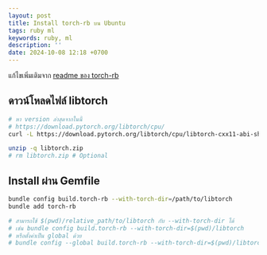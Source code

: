 ```yaml
---
layout: post
title: Install torch-rb บน Ubuntu
tags: ruby ml
keywords: ruby, ml
description: ''
date: 2024-10-08 12:18 +0700
---
```

แก้ไขเพิ่มเติมจาก [readme ของ torch-rb](https://github.com/ankane/torch.rb)

## ดาวน์โหลดไฟล์ libtorch

```sh
# หา version ล่าสุดจากในนี้
# https://download.pytorch.org/libtorch/cpu/
curl -L https://download.pytorch.org/libtorch/cpu/libtorch-cxx11-abi-shared-with-deps-2.4.1%2Bcpu.zip > libtorch.zip

unzip -q libtorch.zip
# rm libtorch.zip # Optional
```

## Install ผ่าน Gemfile

```sh
bundle config build.torch-rb --with-torch-dir=/path/to/libtorch
bundle add torch-rb

# สามารถใช้ $(pwd)/relative_path/to/libtorch กับ --with-torch-dir ได้
# เช่น bundle config build.torch-rb --with-torch-dir=$(pwd)/libtorch
# หรือตั้งค่าเป็น global ด้วย
# bundle config --global build.torch-rb --with-torch-dir=$(pwd)/libtorch
```
